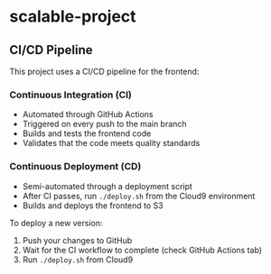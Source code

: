 # scalable-project
## CI/CD Pipeline

This project uses a CI/CD pipeline for the frontend:

### Continuous Integration (CI)
- Automated through GitHub Actions
- Triggered on every push to the main branch
- Builds and tests the frontend code
- Validates that the code meets quality standards

### Continuous Deployment (CD)
- Semi-automated through a deployment script
- After CI passes, run `./deploy.sh` from the Cloud9 environment
- Builds and deploys the frontend to S3

To deploy a new version:
1. Push your changes to GitHub
2. Wait for the CI workflow to complete (check GitHub Actions tab)
3. Run `./deploy.sh` from Cloud9